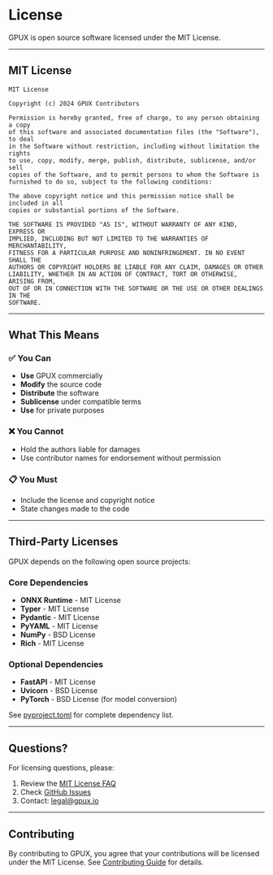 # License

GPUX is open source software licensed under the MIT License.

---

## MIT License

```
MIT License

Copyright (c) 2024 GPUX Contributors

Permission is hereby granted, free of charge, to any person obtaining a copy
of this software and associated documentation files (the "Software"), to deal
in the Software without restriction, including without limitation the rights
to use, copy, modify, merge, publish, distribute, sublicense, and/or sell
copies of the Software, and to permit persons to whom the Software is
furnished to do so, subject to the following conditions:

The above copyright notice and this permission notice shall be included in all
copies or substantial portions of the Software.

THE SOFTWARE IS PROVIDED "AS IS", WITHOUT WARRANTY OF ANY KIND, EXPRESS OR
IMPLIED, INCLUDING BUT NOT LIMITED TO THE WARRANTIES OF MERCHANTABILITY,
FITNESS FOR A PARTICULAR PURPOSE AND NONINFRINGEMENT. IN NO EVENT SHALL THE
AUTHORS OR COPYRIGHT HOLDERS BE LIABLE FOR ANY CLAIM, DAMAGES OR OTHER
LIABILITY, WHETHER IN AN ACTION OF CONTRACT, TORT OR OTHERWISE, ARISING FROM,
OUT OF OR IN CONNECTION WITH THE SOFTWARE OR THE USE OR OTHER DEALINGS IN THE
SOFTWARE.
```

---

## What This Means

### ✅ You Can

- **Use** GPUX commercially
- **Modify** the source code
- **Distribute** the software
- **Sublicense** under compatible terms
- **Use** for private purposes

### ❌ You Cannot

- Hold the authors liable for damages
- Use contributor names for endorsement without permission

### 📋 You Must

- Include the license and copyright notice
- State changes made to the code

---

## Third-Party Licenses

GPUX depends on the following open source projects:

### Core Dependencies

- **ONNX Runtime** - MIT License
- **Typer** - MIT License
- **Pydantic** - MIT License
- **PyYAML** - MIT License
- **NumPy** - BSD License
- **Rich** - MIT License

### Optional Dependencies

- **FastAPI** - MIT License
- **Uvicorn** - BSD License
- **PyTorch** - BSD License (for model conversion)

See [pyproject.toml](https://github.com/gpux/gpux-runtime/blob/main/pyproject.toml) for complete dependency list.

---

## Questions?

For licensing questions, please:

1. Review the [MIT License FAQ](https://opensource.org/licenses/MIT)
2. Check [GitHub Issues](https://github.com/gpux/gpux-runtime/issues)
3. Contact: legal@gpux.io

---

## Contributing

By contributing to GPUX, you agree that your contributions will be licensed under the MIT License. See [Contributing Guide](contributing.md) for details.
